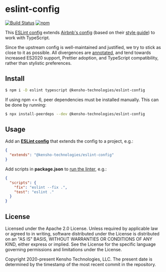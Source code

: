 # eslint-config

[![Build Status](https://img.shields.io/github/workflow/status/kensho-technologies/eslint-config/CI/main)](https://github.com/kensho-technologies/eslint-config/actions)
[![npm](https://img.shields.io/npm/v/@kensho-technologies/eslint-config.svg)](https://npm.im/@kensho-technologies/eslint-config)

This [ESLint config](http://eslint.org/docs/developer-guide/shareable-configs) extends [Airbnb's config](https://github.com/airbnb/javascript/tree/master/packages/eslint-config-airbnb) (based on their [style guide](https://github.com/airbnb/javascript)) to work with TypeScript.

Since the upstream config is well-maintained and justified, we try to stick as close to it as possible. All divergences are [annotated](index.js), and tend towards increased ES2020 support, Prettier adoption, and TypeScript compatibility, rather than stylistic preferences.

## Install

```sh
$ npm i -D eslint typescript @kensho-technologies/eslint-config
```

If using npm <= 6, peer dependencies must be installed manually. This can be done by running:

```sh
$ npx install-peerdeps --dev @kensho-technologies/eslint-config
```

## Usage

Add an [**ESLint config**](http://eslint.org/docs/user-guide/configuring) that extends the config to a project, e.g.:

```json
{
  "extends": "@kensho-technologies/eslint-config"
}
```

Add scripts in **package.json** to [run the linter](http://eslint.org/docs/user-guide/command-line-interface), e.g.:

```json
{
  "scripts": {
    "fix": "eslint --fix .",
    "test": "eslint ."
  }
}
```

## License

Licensed under the Apache 2.0 License. Unless required by applicable law or agreed to in writing, software distributed under the License is distributed on an "AS IS" BASIS, WITHOUT WARRANTIES OR CONDITIONS OF ANY KIND, either express or implied. See the License for the specific language governing permissions and limitations under the License.

Copyright 2020-present Kensho Technologies, LLC. The present date is determined by the timestamp of the most recent commit in the repository.

